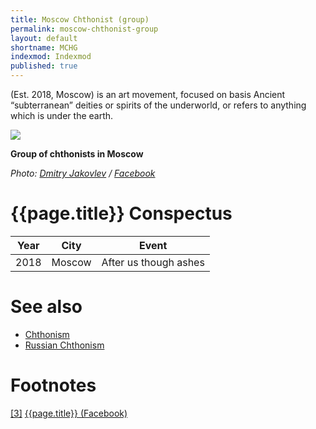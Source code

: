 ```yaml
---
title: Moscow Chthonist (group)
permalink: moscow-chthonist-group
layout: default
shortname: MCHG
indexmod: Indexmod
published: true
---
```

(Est. 2018, Moscow) is an art movement, focused on basis Ancient “subterranean” deities or spirits of the underworld, or refers to anything which is under the earth.

![](Moscow-Chthonists-2.jpg)

**Group of chthonists in Moscow**

*Photo: [Dmitry Jakovlev](jakovlev-dmitry-visual-artist) / [Facebook](https://www.facebook.com/dmitry.yakovlev/about?lst=100008481991414%3A714859555%3A1525429921)*

# {{page.title}} Conspectus

|Year|City|Event|
|-|-|-|
|2018|Moscow|After us though ashes|


# See also

+ [Chthonism](chthonism)
+ [Russian Chthonism](russian-chthonism)

# Footnotes

[[3]](#a3) <span id="f3"></span> [{{page.title}} (Facebook)](index)
